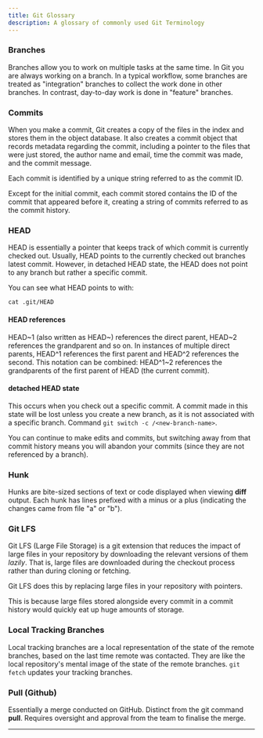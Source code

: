 ```yaml
---
title: Git Glossary
description: A glossary of commonly used Git Terminology
---
```



### Branches

Branches allow you to work on multiple tasks at the same time. In Git you are always working on a branch. In a typical workflow, some branches are treated as "integration" branches to collect the work done in other branches. In contrast, day-to-day work is done in "feature" branches.

### Commits

When you make a commit, Git creates a copy of the files in the index and stores them in the object database. It also creates a commit object that records metadata regarding the commit, including a pointer to the files that were just stored, the author name and email, time the commit was made, and the commit message. 

Each commit is identified by a unique string referred to as the commit ID. 

Except for the initial commit, each commit stored contains the ID of the commit that appeared before it, creating a string of commits referred to as the commit history. 

### HEAD

HEAD is essentially a pointer that keeps track of which commit is currently checked out. Usually, HEAD points to the currently checked out branches latest commit. However, in detached HEAD state, the HEAD does not point to any branch but rather a specific commit.

You can see what HEAD points to with:

```cat .git/HEAD```
#### HEAD references

HEAD\~1 (also written as HEAD\~) references the direct parent, HEAD\~2 references the grandparent and so on. In instances of multiple direct parents, HEAD^1 references the first parent and HEAD^2 references the second. This notation can be combined: HEAD^1\~2 references the grandparents of the first parent of HEAD (the current commit).
#### detached HEAD state

This occurs when you check out a specific commit. A commit made in this state will be lost unless you create a new branch, as it is not associated with a specific branch. Command ```git switch -c /<new-branch-name>```.

You can continue to make edits and commits, but switching away from that commit history means you will abandon your commits (since they are not referenced by a branch).
### Hunk

Hunks are bite-sized sections of text or code displayed when viewing **diff** output. Each hunk has lines prefixed with a minus or a plus (indicating the changes came from file "a" or "b").
### Git LFS

Git LFS (Large File Storage) is a git extension that reduces the impact of large files in your repository by downloading the relevant versions of them *lazily*. That is, large files are downloaded during the checkout process rather than during cloning or fetching. 

Git LFS does this by replacing large files in your repository with pointers. 

This is because large files stored alongside every commit in a commit history would quickly eat up huge amounts of storage. 
### Local Tracking Branches 

Local tracking branches are a local representation of the state of the remote branches, based on the last time remote was contacted. They are like the local repository's mental image of the state of the remote branches. ```git fetch``` updates your tracking branches. 
### Pull (Github)

Essentially a merge conducted on GitHub. Distinct from the git command **pull**. Requires oversight and approval from the team to finalise the merge. 


---


